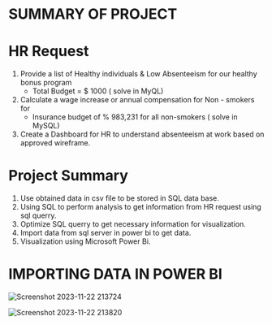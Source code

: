 # SUMMARY OF PROJECT
# HR Request
1. Provide a list of Healthy individuals & Low Absenteeism for our healthy bonus program
   - Total Budget = $ 1000 ( solve in MyQL)
2. Calculate a wage increase or annual compensation for Non - smokers for
   - Insurance budget of % 983,231 for all non-smokers ( solve in MySQL)
3. Create a Dashboard for HR to understand absenteeism at work based on approved wireframe.

# Project Summary
1. Use obtained data in csv file to be stored in SQL data base.
2. Using SQL to perform analysis to get information from HR request using sql querry.
3. Optimize SQL querry to get necessary information for visualization.
4. Import data from sql server in power bi to get data.
5. Visualization using Microsoft Power Bi.

# IMPORTING DATA IN POWER BI
![Screenshot 2023-11-22 213724](https://github.com/EvanJusius/Absenteeism/assets/148787421/9a430ee5-2958-4ec5-8759-620a98a35bec)

![Screenshot 2023-11-22 213820](https://github.com/EvanJusius/Absenteeism/assets/148787421/a0c7609d-4503-4e28-b8be-1258d4bff0c1)
